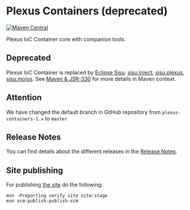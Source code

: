 Plexus Containers (deprecated)
============

[![Maven Central](https://img.shields.io/maven-central/v/org.codehaus.plexus/plexus-containers.svg?label=Maven%20Central)](https://search.maven.org/artifact/org.codehaus.plexus/plexus-containers)

Plexus IoC Container core with companion tools.

## Deprecated

Plexus IoC Container is replaced by [Eclipse Sisu](https://www.eclipse.org/sisu/): [sisu.inject](https://github.com/eclipse/sisu.inject), [sisu.plexus](https://github.com/eclipse/sisu.plexus), [sisu.mojos](https://github.com/eclipse/sisu.mojos/). See [Maven & JSR-330](https://maven.apache.org/maven-jsr330.html) for more details in Maven context.

## Attention

We have changed the default branch in GitHub repository from `plexus-containers-1.x` to `master`

## Release Notes

You can find details about the different releases in the [Release Notes](https://github.com/codehaus-plexus/plexus-containers/releases).

## Site publishing

For publishing [the site](https://codehaus-plexus.github.io/plexus-containers/) do the following:

```
mvn -Preporting verify site site:stage
mvn scm-publish:publish-scm
```
